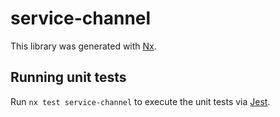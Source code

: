 # service-channel

This library was generated with [Nx](https://nx.dev).

## Running unit tests

Run `nx test service-channel` to execute the unit tests via [Jest](https://jestjs.io).
